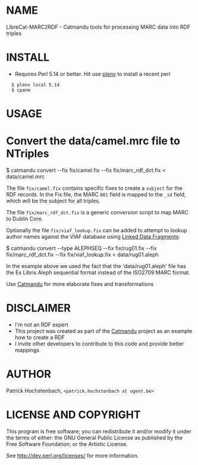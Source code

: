 # NAME

LibreCat-MARC2RDF - Catmandu tools for processing MARC data into RDF triples

# INSTALL

  * Requires Perl 5.14 or better. Hit use [plenv](https://github.com/tokuhirom/plenv) to install a recent perl

```(bash)
  $ plenv local 5.14
  $ cpanm
```

# USAGE

  # Convert the data/camel.mrc file to NTriples
  $ catmandu convert --fix fix/camel.fix --fix fix/marc_rdf_dct.fix < data/camel.mrc

  The file `fix/camel.fix` contains specific fixes to create a `subject` for the RDF
  records. In the Fix file, the MARC `001` field is mapped to the `_id` field, which
  will be the subject for all triples.

  The file `fix/marc_rdf_dct.fix` is a generic conversion script to map MARC to Dublin Core.

  Optionally the file `fix/viaf_lookup.fix` can be added to attempt to lookup author names
  against the VIAF database using [Linked Data Fragments](http://linkeddatafragments.org/):

  $ catmandu convert --type ALEPHSEQ --fix fix/rug01.fix --fix fix/marc_rdf_dct.fix --fix fix/viaf_lookup.fix < data/rug01.aleph

  In the example above we used the fact that the 'data/rug01.aleph' file has the Ex Libris
  Aleph sequential format instead of the ISO2709 MARC format.

  Use [Catmandu](https://metacpan.org/pod/Catmandu) for more elaborate fixes and transformations

# DISCLAIMER

* I'm not an RDF expert
* This project was created as part of the [Catmandu](https://metacpan.org/pod/Catmandu) project as an example how to create a RDF
* I invite other developers to contribute to this code and provide better mappings

# AUTHOR

Patrick Hochstenbach, `<patrick.hochstenbach at ugent.be>`

# LICENSE AND COPYRIGHT

This program is free software; you can redistribute it and/or modify it
under the terms of either: the GNU General Public License as published
by the Free Software Foundation; or the Artistic License.

See http://dev.perl.org/licenses/ for more information.
